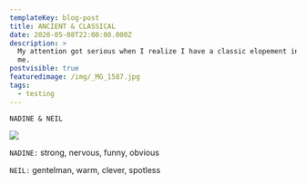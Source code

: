 ```yaml
---
templateKey: blog-post
title: ANCIENT & CLASSICAL
date: 2020-05-08T22:00:00.000Z
description: >
  My attention got serious when I realize I have a classic elopement in front of
  me.
postvisible: true
featuredimage: /img/_MG_1587.jpg
tags:
  - testing
---
```

`NADINE & NEIL` 

![](/img/_MG_1874.jpg)

`NADINE:` strong, nervous, funny, obvious

`NEIL:` gentelman, warm, clever, spotless
